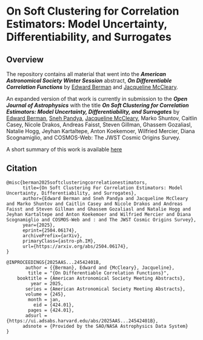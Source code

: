 # On Soft Clustering for Correlation Estimators: Model Uncertainty, Differentiability, and Surrogates

## Overview 

The repository contains all material that went into the ***American Astronomical Society Winter Session*** abstract, ***On Differentiable Correlation Functions*** by [Edward Berman](https://ebrmn.space/) and [Jacqueline McCleary](https://cos.northeastern.edu/people/jacqueline-mccleary/). 

An expanded version of that work is currently in submission to the ***Open Journal of Astrophysics*** with the title ***On Soft Clustering for Correlation Estimators: Model Uncertainty, Differentiability, and Surrogates*** by [Edward Berman](https://ebrmn.space/), [Sneh Pandya](https://snehjp2.github.io/), [Jacqueline McCleary](https://cos.northeastern.edu/people/jacqueline-mccleary/), Marko Shuntov, Caitlin Casey, Nicole Drakos, Andreas Faisst, Steven Gillman, Ghassem Gozaliasl, Natalie Hogg, Jeyhan Kartaltepe, Anton Koekemoer, Wilfried Mercier, Diana Scognamiglio, and COSMOS-Web: The JWST Cosmic Origins Survey.

A short summary of this work is available [here](https://cosmo-corr.netlify.app/) 

## Citation

```
@misc{berman2025softclusteringcorrelationestimators,
      title={On Soft Clustering For Correlation Estimators: Model Uncertainty, Differentiability, and Surrogates}, 
      author={Edward Berman and Sneh Pandya and Jacqueline McCleary and Marko Shuntov and Caitlin Casey and Nicole Drakos and Andreas Faisst and Steven Gillman and Ghassem Gozaliasl and Natalie Hogg and Jeyhan Kartaltepe and Anton Koekemoer and Wilfried Mercier and Diana Scognamiglio and COSMOS-Web and : and The JWST Cosmic Origins Survey},
      year={2025},
      eprint={2504.06174},
      archivePrefix={arXiv},
      primaryClass={astro-ph.IM},
      url={https://arxiv.org/abs/2504.06174}, 
}
```

```
@INPROCEEDINGS{2025AAS...24542401B,
       author = {{Berman}, Edward and {McCleary}, Jacqueline},
        title = "{On Differentiable Correlation Functions}",
    booktitle = {American Astronomical Society Meeting Abstracts},
         year = 2025,
       series = {American Astronomical Society Meeting Abstracts},
       volume = {245},
        month = jan,
          eid = {424.01},
        pages = {424.01},
       adsurl = {https://ui.adsabs.harvard.edu/abs/2025AAS...24542401B},
      adsnote = {Provided by the SAO/NASA Astrophysics Data System}
}
```

